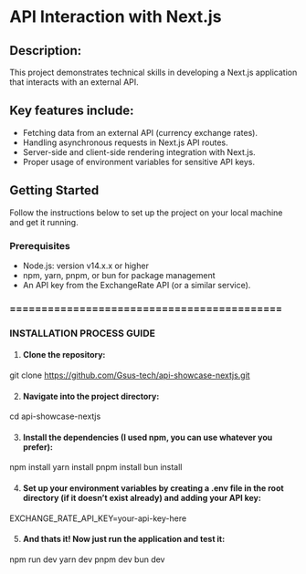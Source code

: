 # API Interaction with Next.js

## Description:
This project demonstrates technical skills in developing a Next.js application that interacts with an external API. 

## Key features include:
- Fetching data from an external API (currency exchange rates).
- Handling asynchronous requests in Next.js API routes.
- Server-side and client-side rendering integration with Next.js.
- Proper usage of environment variables for sensitive API keys.

## Getting Started
Follow the instructions below to set up the project on your local machine and get it running.

### Prerequisites
- Node.js: version v14.x.x or higher
- npm, yarn, pnpm, or bun for package management
- An API key from the ExchangeRate API (or a similar service).

### ===========================================

### INSTALLATION PROCESS GUIDE

1. #### Clone the repository:
git clone https://github.com/Gsus-tech/api-showcase-nextjs.git

2. #### Navigate into the project directory:
cd api-showcase-nextjs

3. #### Install the dependencies (I used npm, you can use whatever you prefer):
npm install
yarn install
pnpm install
bun install

4. #### Set up your environment variables by creating a .env file in the root directory (if it doesn’t exist already) and adding your API key:
EXCHANGE_RATE_API_KEY=your-api-key-here

5. #### And thats it! Now just run the application and test it:
npm run dev
yarn dev
pnpm dev
bun dev


